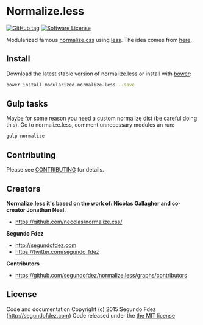 # Normalize.less

[![GitHub tag](https://img.shields.io/github/tag/segundofdez/normalize.less.svg?style=flat-square)](https://github.com/segundofdez/reticulas-cssframework/tags)
[![Software License](https://img.shields.io/badge/license-MIT-brightgreen.svg?style=flat-square)](LICENSE.md)

Modularized famous [normalize.css][3] using [less][1]. 
The idea comes from [here][4].


## Install

Download the latest stable version of normalize.less or install with [bower][2]:
```bash
bower install modularized-normalize-less --save
```


## Gulp tasks
Maybe for some reason you need a custom normalize dist (be careful doing this). Go to normalize.less, comment unnecessary modules an run:
```bash
gulp normalize
```


## Contributing

Please see [CONTRIBUTING](https://github.com/segundofdez/normalize.less/blob/master/CONTRIBUTING.md) for details.


## Creators

**Normalize.less it's based on the work of:  Nicolas Gallagher and co-creator Jonathan Neal.**

- <https://github.com/necolas/normalize.css/>

**Segundo Fdez**

- <http://segundofdez.com>
- <https://twitter.com/segundo_fdez>

**Contributors**
- <https://github.com/segundofdez/normalize.less/graphs/contributors>


## License
Code and documentation Copyright (c) 2015 Segundo Fdez (http://segundofdez.com) Code released under the [the MIT license](https://github.com/segundofdez/normalize.less/blob/dev/LICENSE.md)

[1]:http://lesscss.org/
[2]:http://bower.io/
[3]:https://github.com/necolas/normalize.css/
[4]:https://github.com/necolas/normalize.css/issues/222
